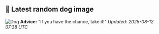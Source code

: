 ## 🐶 Latest random dog image
![Dog](https://images.dog.ceo/breeds/springer-english/n02102040_1244.jpg)
**Advice:** "If you have the chance, take it!"
*Updated: 2025-08-12 07:38 UTC*
